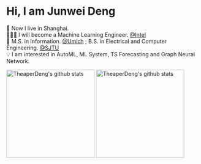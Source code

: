 # Hi, I am Junwei Deng

🏡 Now I live in Shanghai.<br>
👨🏽‍💻 I will become a Machine Learning Engineer. [@Intel](https://www.intel.com)<br>
🏫 M.S. in Information. [@Umich](https://www.si.umich.edu/) ; B.S. in Electrical and Computer Engineering. [@SJTU](https://www.sjtu.edu.cn/)<br>
💡  I am interested in AutoML, ML System, TS Forecasting and Graph Neural Network. <br>

<p align="left">
<img alt="TheaperDeng's github stats" height='230' src="https://github-readme-stats.vercel.app/api?username=theaperdeng&show_icons=true&include_all_commits=true">
<img alt="TheaperDeng's github stats" height='230' src="https://github-readme-stats.vercel.app/api/top-langs/?username=theaperdeng">
</p>

